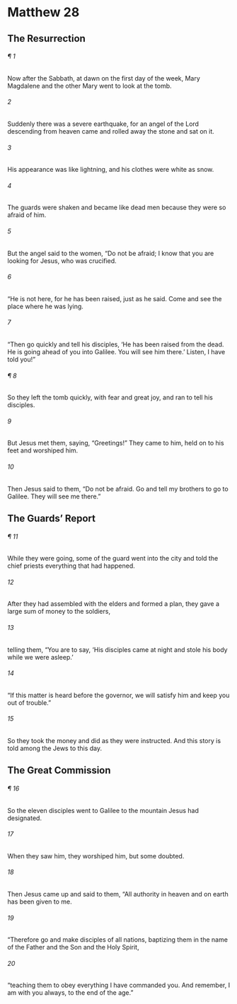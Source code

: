# Matthew 28
## The Resurrection
###### ¶ 1
Now after the Sabbath, at dawn on the first day of the week, Mary Magdalene and the other Mary went to look at the tomb.
###### 2
Suddenly there was a severe earthquake, for an angel of the Lord descending from heaven came and rolled away the stone and sat on it.
###### 3
His appearance was like lightning, and his clothes were white as snow.
###### 4
The guards were shaken and became like dead men because they were so afraid of him.
###### 5
But the angel said to the women, “Do not be afraid; I know that you are looking for Jesus, who was crucified.
###### 6
“He is not here, for he has been raised, just as he said. Come and see the place where he was lying.
###### 7
“Then go quickly and tell his disciples, ‘He has been raised from the dead. He is going ahead of you into Galilee. You will see him there.’ Listen, I have told you!”
###### ¶ 8
So they left the tomb quickly, with fear and great joy, and ran to tell his disciples.
###### 9
But Jesus met them, saying, “Greetings!” They came to him, held on to his feet and worshiped him.
###### 10
Then Jesus said to them, “Do not be afraid. Go and tell my brothers to go to Galilee. They will see me there.”
## The Guards’ Report
###### ¶ 11
While they were going, some of the guard went into the city and told the chief priests everything that had happened.
###### 12
After they had assembled with the elders and formed a plan, they gave a large sum of money to the soldiers,
###### 13
telling them, “You are to say, ‘His disciples came at night and stole his body while we were asleep.’
###### 14
“If this matter is heard before the governor, we will satisfy him and keep you out of trouble.”
###### 15
So they took the money and did as they were instructed. And this story is told among the Jews to this day.
## The Great Commission
###### ¶ 16
So the eleven disciples went to Galilee to the mountain Jesus had designated.
###### 17
When they saw him, they worshiped him, but some doubted.
###### 18
Then Jesus came up and said to them, “All authority in heaven and on earth has been given to me.
###### 19
“Therefore go and make disciples of all nations, baptizing them in the name of the Father and the Son and the Holy Spirit,
###### 20
“teaching them to obey everything I have commanded you. And remember, I am with you always, to the end of the age.”
